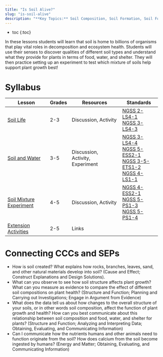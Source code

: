 ```yaml
---
title: "Is Soil Alive?"
slug: "is-soil-alive"
description: "**Key Topics:** Soil Composition, Soil Formation, Soil Food Web, Decomposition, Weathering, Nutrients, Humus, Top Soil, Sand, Clay"
---
```


* toc
{:toc}

In these lessons students will learn that soil is home to billions of organisms that play vital roles in decomposition and ecosystem health. Students will use their senses to discover qualities of different soil types and understand what they provide for plants in terms of food, water, and shelter. They will then practice setting up an experiment to test which mixture of soils help support plant growth best!

# Syllabus

|Lesson                                   |Grades|Resources|Standards|
|-----------------------------------------|------|---------|---------|
|[Soil Life](is-soil-alive/soil-life.md)|2-3|Discussion, Activity|[NGSS 2-LS4-1](https://www.nextgenscience.org/pe/2-ls4-1-biological-evolution-unity-and-diversity)<br>[NGSS 3-LS4-3](https://www.nextgenscience.org/pe/3-ls4-3-biological-evolution-unity-and-diversity)|
|[Soil and Water](is-soil-alive/soil-and-water.md)|3-5|Discussion, Activity, Experiment|[NGSS 3-LS4-4](https://www.nextgenscience.org/pe/3-ls4-4-biological-evolution-unity-and-diversity)<br>[NGSS 5-ESS2-1](https://www.nextgenscience.org/pe/5-ess2-1-earths-systems)<br>[NGSS 3-5-ETS1-2](https://www.nextgenscience.org/pe/3-5-ets1-2-engineering-design)<br>[NGSS 4-LS1-1](https://www.nextgenscience.org/pe/4-ls1-1-molecules-organisms-structures-and-processes)|
|[Soil Mixture Experiment](is-soil-alive/soil-mixture-experiment.md)|4-5|Discussion, Activity|[NGSS 4-ESS2-1](https://www.nextgenscience.org/pe/4-ess2-1-earths-systems)<br>[NGSS 5-PS1-3](https://www.nextgenscience.org/pe/5-ps1-3-matter-and-its-interactions)<br>[NGSS 5-PS1-4](https://www.nextgenscience.org/pe/5-ps1-4-matter-and-its-interactions)|
|[Extension Activities](is-soil-alive/extension.md)|2-5|Links||

# Connecting CCCs and SEPs

- How is soil created? What explains how rocks, branches, leaves, sand, and other natural materials develop into soil? (Cause and Effect; Construct Explanations and Design Solutions).
- What can you observe to see how soil structure affects plant growth? What can you measure as evidence to compare the effect of different soil compositions on plant health? (Structure and Function; Planning and Carrying out Investigations; Engage in Argument from Evidence)
- What does the data tell us about how changes to the overall structure of your soils, or in other words soil composition, affect the function of plant growth and health? How can you best communicate about this relationship between soil composition and food, water, and shelter for plants? (Structure and Function; Analyzing and Interpreting Data; Obtaining, Evaluating, and Communicating Information)
- Can I communicate how the nutrients humans and other animals need to function originate from the soil? How does calcium from the soil become ingested by humans? (Energy and Matter; Obtaining, Evaluating, and Communicating Information)
